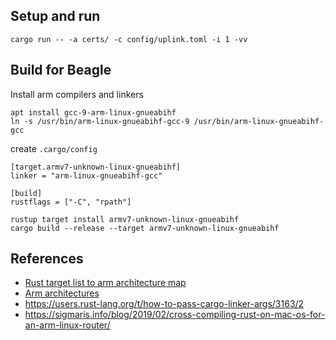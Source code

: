 Setup and run
--------------

```
cargo run -- -a certs/ -c config/uplink.toml -i 1 -vv
```

Build for Beagle
--------------
Install arm compilers and linkers

```
apt install gcc-9-arm-linux-gnueabihf
ln -s /usr/bin/arm-linux-gnueabihf-gcc-9 /usr/bin/arm-linux-gnueabihf-gcc
```
create `.cargo/config`

```
[target.armv7-unknown-linux-gnueabihf]
linker = "arm-linux-gnueabihf-gcc"

[build]
rustflags = ["-C", "rpath"]
```

```
rustup target install armv7-unknown-linux-gnueabihf
cargo build --release --target armv7-unknown-linux-gnueabihf
```

References
----------
* [Rust target list to arm architecture map](https://forge.rust-lang.org/release/platform-support.html)
* [Arm architectures](https://en.wikipedia.org/wiki/List_of_ARM_microarchitectures)
* https://users.rust-lang.org/t/how-to-pass-cargo-linker-args/3163/2 
* https://sigmaris.info/blog/2019/02/cross-compiling-rust-on-mac-os-for-an-arm-linux-router/
